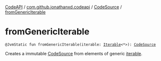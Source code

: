 [CodeAPI](../../index.md) / [com.github.jonathanxd.codeapi](../index.md) / [CodeSource](index.md) / [fromGenericIterable](.)

# fromGenericIterable

`@JvmStatic fun fromGenericIterable(iterable: `[`Iterable`](https://kotlinlang.org/api/latest/jvm/stdlib/kotlin.collections/-iterable/index.html)`<*>): `[`CodeSource`](index.md)

Creates a immutable [CodeSource](index.md) from elements of generic [iterable](from-generic-iterable.md#com.github.jonathanxd.codeapi.CodeSource.Companion$fromGenericIterable(kotlin.collections.Iterable((kotlin.Any)))/iterable).

